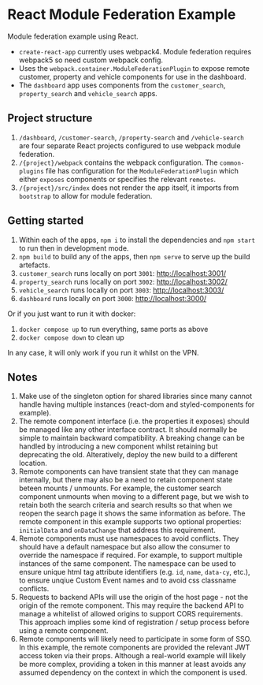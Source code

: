 # React Module Federation Example

Module federation example using React.

* `create-react-app` currently uses webpack4. Module federation requires webpack5 so need custom webpack config.
* Uses the `webpack.container.ModuleFederationPlugin` to expose remote customer, property and vehicle components for use in the dashboard.
* The `dashboard` app uses components from the `customer_search`, `property_search` and `vehicle_search` apps.

## Project structure

1. `/dashboard`, `/customer-search`, `/property-search` and `/vehicle-search` are four separate React projects configured to use webpack module federation.
1. `/{project}/webpack` contains the webpack configuration. The `common-plugins` file has configuration for the `ModuleFederationPlugin` which either `exposes` components or specifies the relevant `remotes`.
1. `/{project}/src/index` does not render the app itself, it imports from `bootstrap` to allow for module federation.

## Getting started

1. Within each of the apps, `npm i` to install the dependencies and `npm start` to run then in development mode.
1. `npm build` to build any of the apps, then `npm serve` to serve up the build artefacts.
1. `customer_search` runs locally on port `3001`: <http://localhost:3001/>
1. `property_search` runs locally on port `3002`: <http://localhost:3002/>
1. `vehicle_search` runs locally on port `3003`: <http://localhost:3003/>
1. `dashboard` runs locally on port `3000`: <http://localhost:3000/>

Or if you just want to run it with docker:

1. `docker compose up` to run everything, same ports as above
1. `docker compose down` to clean up

In any case, it will only work if you run it whilst on the VPN.

## Notes

1. Make use of the singleton option for shared libraries since many cannot handle having multiple instances (react-dom and styled-components for example).
1. The remote component interface (i.e. the properties it exposes) should be managed like any other interface contract. It should normally be simple to maintain backward compatibility. A breaking change can be handled by introducing a new component whilst retaining but deprecating the old. Alteratively, deploy the new build to a different location.
1. Remote components can have transient state that they can manage internally, but there may also be a need to retain component state beteen mounts / unmounts. For example, the customer search component unmounts when moving to a different page, but we wish to retain both the search criteria and search results so that when we reopen the search page it shows the same information as before. The remote component in this example supports two optional properties: `initialData` and `onDataChange` that address this requirement.
1. Remote components must use namespaces to avoid conflicts. They should have a default namespace but also allow the consumer to override the namespace if required. For example, to support multiple instances of the same component. The namespace can be used to ensure unique html tag attribute identifiers (e.g. `id`, `name`, `data-cy`, etc.), to ensure unqiue Custom Event names and to avoid css classname conflicts.
1. Requests to backend APIs will use the origin of the host page - not the origin of the remote component. This may require the backend API to manage a whitelist of allowed origins to support CORS requirements. This approach implies some kind of registration / setup process before using a remote component.
1. Remote components will likely need to participate in some form of SSO. In this example, the remote components are provided the relevant JWT access token via their props. Although a real-world example will likely be more complex, providing a token in this manner at least avoids any assumed dependency on the context in which the component is used. 

